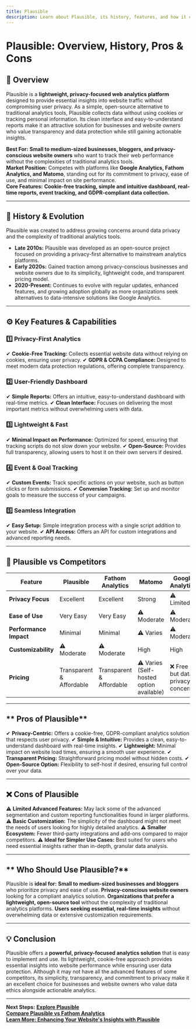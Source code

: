 ```yaml
---
title: Plausible
description: Learn about Plausible, its history, features, and how it compares to other privacy-focused analytics platforms.
---
```


# **Plausible: Overview, History, Pros & Cons**

## **📌 Overview**  
Plausible is a **lightweight, privacy-focused web analytics platform** designed to provide essential insights into website traffic without compromising user privacy. As a simple, open-source alternative to traditional analytics tools, Plausible collects data without using cookies or tracking personal information. Its clean interface and easy-to-understand reports make it an attractive solution for businesses and website owners who value transparency and data protection while still gaining actionable insights.

 **Best For:** **Small to medium-sized businesses, bloggers, and privacy-conscious website owners** who want to track their web performance without the complexities of traditional analytics tools.  
 **Market Position:** Competes with platforms like **Google Analytics, Fathom Analytics, and Matomo**, standing out for its commitment to privacy, ease of use, and minimal impact on site performance.  
 **Core Features:** **Cookie-free tracking, simple and intuitive dashboard, real-time reports, event tracking, and GDPR-compliant data collection.**

---

## **📜 History & Evolution**  
Plausible was created to address growing concerns around data privacy and the complexity of traditional analytics tools.

- **Late 2010s:** Plausible was developed as an open-source project focused on providing a privacy-first alternative to mainstream analytics platforms.
- **Early 2020s:** Gained traction among privacy-conscious businesses and website owners due to its simplicity, lightweight code, and transparent pricing model.
- **2020-Present:** Continues to evolve with regular updates, enhanced features, and growing adoption globally as more organizations seek alternatives to data-intensive solutions like Google Analytics.

---

## **⚙️ Key Features & Capabilities**

### **1️⃣ Privacy-First Analytics**
✔ **Cookie-Free Tracking:** Collects essential website data without relying on cookies, ensuring user privacy.
✔ **GDPR & CCPA Compliance:** Designed to meet modern data protection regulations, offering complete transparency.

### **2️⃣ User-Friendly Dashboard**
✔ **Simple Reports:** Offers an intuitive, easy-to-understand dashboard with real-time metrics.
✔ **Clean Interface:** Focuses on delivering the most important metrics without overwhelming users with data.

### **3️⃣ Lightweight & Fast**
✔ **Minimal Impact on Performance:** Optimized for speed, ensuring that tracking scripts do not slow down your website.
✔ **Open-Source:** Provides full transparency, allowing users to host it on their own servers if desired.

### **4️⃣ Event & Goal Tracking**
✔ **Custom Events:** Track specific actions on your website, such as button clicks or form submissions.
✔ **Conversion Tracking:** Set up and monitor goals to measure the success of your campaigns.

### **5️⃣ Seamless Integration**
✔ **Easy Setup:** Simple integration process with a single script addition to your website.
✔ **API Access:** Offers an API for custom integrations and advanced reporting needs.

---

## **🔄 Plausible vs Competitors**

| Feature                      | Plausible        | Fathom Analytics   | Matomo             | Google Analytics  |
|------------------------------|------------------|--------------------|--------------------|-------------------|
| **Privacy Focus**            |  Excellent     |  Excellent       |  Strong          | ⚠ Limited         |
| **Ease of Use**              |  Very Easy     |  Very Easy       | ⚠ Moderate        | ⚠ Moderate        |
| **Performance Impact**       |  Minimal       |  Minimal         | ⚠ Varies           | ⚠ Moderate        |
| **Customizability**          | ⚠ Moderate      | ⚠ Moderate        |  High            |  High           |
| **Pricing**                  |  Transparent & Affordable |  Transparent & Affordable | ⚠ Varies (Self-hosted option available) | ❌ Free but data privacy concerns |

---

## ** Pros of Plausible**
✔ **Privacy-Centric:** Offers a cookie-free, GDPR-compliant analytics solution that respects user privacy.
✔ **Simple & Intuitive:** Provides a clean, easy-to-understand dashboard with real-time insights.
✔ **Lightweight:** Minimal impact on website load times, ensuring a smooth user experience.
✔ **Transparent Pricing:** Straightforward pricing model without hidden costs.
✔ **Open-Source Option:** Flexibility to self-host if desired, ensuring full control over your data.

---

## **❌ Cons of Plausible**
⚠ **Limited Advanced Features:** May lack some of the advanced segmentation and custom reporting functionalities found in larger platforms.
⚠ **Basic Customization:** The simplicity of the dashboard might not meet the needs of users looking for highly detailed analytics.
⚠ **Smaller Ecosystem:** Fewer third-party integrations and add-ons compared to major competitors.
⚠ **Ideal for Simpler Use Cases:** Best suited for users who need essential insights rather than in-depth, granular data analysis.

---

## ** Who Should Use Plausible?**
Plausible is **ideal for:**
 **Small to medium-sized businesses and bloggers** who prioritize privacy and ease of use.
 **Privacy-conscious website owners** looking for a compliant analytics solution.
 **Organizations that prefer a lightweight, open-source tool** without the complexity of traditional analytics platforms.
 **Users seeking essential, real-time insights** without overwhelming data or extensive customization requirements.

---

## **💡 Conclusion**
Plausible offers a **powerful, privacy-focused analytics solution** that is easy to implement and use. Its lightweight, cookie-free approach provides essential insights into website performance while ensuring user data protection. Although it may not have all the advanced features of some competitors, its simplicity, transparency, and commitment to privacy make it an excellent choice for businesses and website owners who value data ethics alongside actionable analytics.

---

 **Next Steps:**
 **[Explore Plausible](https://plausible.io/)**  
 **[Compare Plausible vs Fathom Analytics](#)**  
 **[Learn More: Enhancing Your Website's Insights with Plausible](#)**
